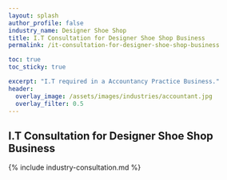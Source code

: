 ```yaml
---
layout: splash 
author_profile: false 
industry_name: Designer Shoe Shop
title: I.T Consultation for Designer Shoe Shop Business
permalink: /it-consultation-for-designer-shoe-shop-business

toc: true
toc_sticky: true

excerpt: "I.T required in a Accountancy Practice Business."
header:
  overlay_image: /assets/images/industries/accountant.jpg
  overlay_filter: 0.5 
---
```


## I.T Consultation for Designer Shoe Shop Business

{% include industry-consultation.md %}
